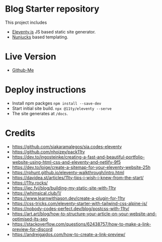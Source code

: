 # Blog Starter repository

This project includes

- [Eleventy.js](https://github.com/11ty/eleventy/) JS based static site generator.
- [Nunjucks](https://mozilla.github.io/nunjucks/templating.html) based templating.

# Live Version

- [Github-Me](https://jaydeepgo.github.io/)

# Deploy instructions

- Install npm packges
  `npm install --save-dev`
- Start initial site build.
  `npx @11ty/eleventy --serve`
- The site generates at `/docs`.

# Credits

- https://github.com/siakaramalegos/sia.codes-eleventy
- https://github.com/nhoizey/pack11ty
- https://dev.to/ingosteinke/creating-a-fast-and-beautiful-portfolio-website-using-html-css-and-eleventy-and-netlify-9f5
- https://dev.to/loige/create-a-sitemap-for-your-eleventy-website-25h
- https://rphunt.github.io/eleventy-walkthrough/intro.html
- https://davidea.st/articles/11ty-tips-i-wish-i-knew-from-the-start/
- https://11ty.rocks/
- https://jec.fyi/blog/building-my-static-site-with-11ty
- https://whimsical.club/1/
- https://www.learnwithjason.dev/create-a-plugin-for-11ty
- https://css-tricks.com/eleventy-starter-with-tailwind-css-alpine-js/
- https://nobody-codes-perfect.dev/blog/postcss-with-11ty/
- https://art.art/blog/how-to-structure-your-article-on-your-website-and-optimised-its-seo
- https://stackoverflow.com/questions/62438757/how-to-make-a-link-preview-for-discord
- https://andrejgajdos.com/how-to-create-a-link-preview/